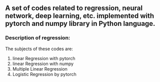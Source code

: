 ## A set of codes related to regression, neural network, deep learning, etc. implemented with pytorch and numpy library in Python language.

### Description of regression:
The subjects of these codes are:

1. linear Regression with pytorch
2. linear Regression with numpy
3. Multiple Linear Regression
4. Logistic Regression by pytorch
